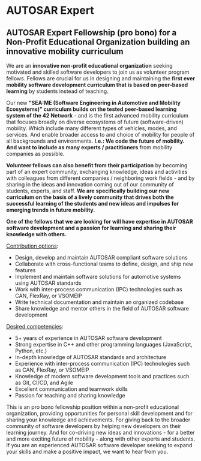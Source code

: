 # AUTOSAR Expert


## AUTOSAR Expert Fellowship (pro bono) for a Non-Profit Educational Organization building an innovative mobility curriculum

We are an **innovative non-profit educational organization** seeking motivated and skilled software developers to join us as volunteer program fellows. Fellows are crucial for us in designing and maintaining the **first ever mobility software development curriculum that is based on peer-based learning** by students instead of teaching. 

Our new **“SEA:ME (Software Engineering in Automotive and Mobility Ecosystems)” curriculum builds on the tested peer-based learning system of the 42 Network** - and is the first advanced mobility curriculum that focuses broadly on diverse ecosystems of future (software-driven) mobility. Which include many different types of vehicles, modes, and services. And enable broader access to and choice of mobility for people of all backgrounds and environments. **I.e.: We code the future of mobility. And want to include as many experts / practitioners** from mobility companies as possible. 

**Volunteer fellows can also benefit from their participation** by becoming part of an expert community, exchanging knowledge, ideas and activities with colleagues from different companies / neighboring work fields - and by sharing in the ideas and innovation coming out of our community of students, experts, and staff. **We are specifically building our new curriculum on the basis of a lively community that drives both the successful learning of the students and new ideas and impulses for emerging trends in future mobility.**

**One of the fellows that we are looking for will have expertise in AUTOSAR software development and a passion for learning and sharing their knowledge with others.**

<span style="text-decoration:underline;">Contribution options</span>:



* Design, develop and maintain AUTOSAR compliant software solutions
* Collaborate with cross-functional teams to define, design, and ship new features
* Implement and maintain software solutions for automotive systems using AUTOSAR standards
* Work with inter-process communication (IPC) technologies such as CAN, FlexRay, or VSOMEIP
* Write technical documentation and maintain an organized codebase
* Share knowledge and mentor others in the field of AUTOSAR software development

<span style="text-decoration:underline;">Desired competencies</span>:



* 5+ years of experience in AUTOSAR software development
* Strong expertise in C++ and other programming languages (JavaScript, Python, etc.)
* In-depth knowledge of AUTOSAR standards and architecture
* Experience with inter-process communication (IPC) technologies such as CAN, FlexRay, or VSOMEIP
* Knowledge of modern software development tools and practices such as Git, CI/CD, and Agile
* Excellent communication and teamwork skills
* Passion for teaching and sharing knowledge

This is an pro bono fellowship position within a non-profit educational organization, providing opportunities for personal skill development and for sharing your knowledge and achievements. For giving back to the broader community of software developers by helping new developers on their learning journey. And for co-driving new ideas and innovations - for a better and more exciting future of mobility - along with other experts and students. If you are an experienced AUTOSAR software developer seeking to expand your skills and make a positive impact, we want to hear from you.

